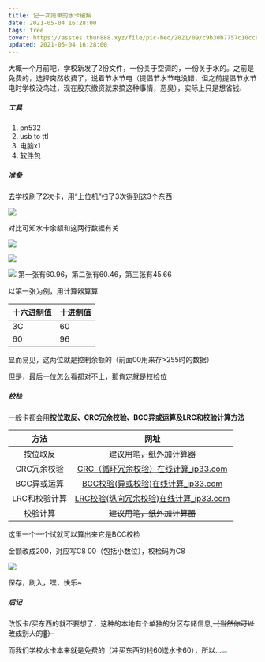 ```yaml
---
title: 记一次简单的水卡破解
date: 2021-05-04 16:28:00
tags: free
cover: https://asstes.thun888.xyz/file/pic-bed/2021/09/c9b30b7757c10cc8b49fb56d650c292c.webp
updated: 2021-05-04 16:28:00
---
```


大概一个月前吧，学校新发了2份文件，一份关于空调的，一份关于水的。之前是免费的，选择突然收费了，说着节水节电（提倡节水节电没错，但之前提倡节水节电时学校没鸟过，现在股东撤资就来搞这种事情，恶臭），实际上只是想省钱<img src="https://cdn.jsdelivr.net/gh/thun888/jian@master/coolapk_emotion_81_naikezui.png" style="zoom:25%;" />

##### 工具

1. pn532
2. usb to ttl
3. 电脑x1
4. [软件包](https://share.thun888.xyz/%E8%BD%AF%E4%BB%B6/pn532.zip)

##### 准备

去学校刷了2次卡，用“上位机”扫了3次得到这3个东西

![](https://cdn.jsdelivr.net/gh/thun888/tuku@master/img/20210504170454.png)

对比可知水卡余额和这两行数据有关

![](https://cdn.jsdelivr.net/gh/thun888/tuku@master/img/20210504170904.png)

![](https://cdn.jsdelivr.net/gh/thun888/tuku@master/img/20210504170927.png)

![](https://cdn.jsdelivr.net/gh/thun888/tuku@master/img/20210504171001.png)
第一张有60.96，第二张有60.46，第三张有45.66

以第一张为例，用计算器算算

| 十六进制值 | 十进制值 |
| ---------- | -------- |
| 3C         | 60       |
| 60         | 96       |

显而易见，这两位就是控制余额的（前面00用来存>255时的数据）

但是，最后一位怎么看都对不上，那肯定就是校检位

##### 校检

一般卡都会用**按位取反、CRC冗余校验、BCC异或运算及LRC和校验计算方法**

|     方法      |                             网址                             |
| :-----------: | :----------------------------------------------------------: |
|   按位取反    |                  ~~建议用笔，纸外加计算器~~                  |
|  CRC冗余校验  | [CRC（循环冗余校验）在线计算_ip33.com](http://www.ip33.com/crc.html) |
|  BCC异或运算  | [BCC校验(异或校验)在线计算_ip33.com](http://www.ip33.com/bcc.html) |
| LRC和校验计算 | [LRC校验(纵向冗余校验)在线计算_ip33.com](http://www.ip33.com/lrc.html) |
|   校验计算    |                  ~~建议用笔，纸外加计算器~~                  |

这里一个一个试就可以算出来它是BCC校检

金额改成200，对应写C8 00（包括小数位），校检码为C8

![](https://cdn.jsdelivr.net/gh/thun888/tuku@master/img/20210504175001.png)

保存，刷入，嘿，快乐~

##### 后记

改饭卡/买东西的就不要想了，这种的本地有个单独的分区存储信息,~~（当然你可以改成别人的👀）~~

而我们学校水卡本来就是免费的（冲买东西的钱60送水卡60），所以...<img src="https://cdn.jsdelivr.net/gh/thun888/jian@master/coolapk_emotion_65_coshuaji.png" style="zoom:25%;" /><img src="https://cdn.jsdelivr.net/gh/thun888/jian@master/coolapk_emotion_65_coshuaji.png" style="zoom:25%;" /><img src="https://cdn.jsdelivr.net/gh/thun888/jian@master/coolapk_emotion_65_coshuaji.png" style="zoom:25%;" />

